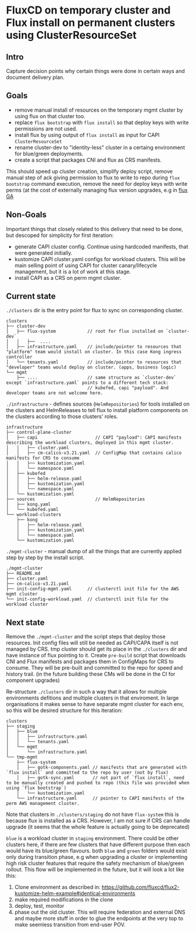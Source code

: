 # FluxCD on temporary cluster and Flux install on permanent clusters using ClusterResourceSet

## Intro

Capture decision points why certain things were done in certain ways and document delivery plan.

## Goals

* remove manual install of resources on the temporary mgmt cluster by using flux on that cluster too.
* replace `flux bootstrap` with `flux install` so that deploy keys with write permissions are not used.
* install flux by using output of `flux install` as input for CAPI `ClusterResourceSet`
* rename cluster-dev to "identity-less" cluster in a certaing environment for blue/green deployments.
* create a script that packages CNI and flux as CRS manifests.

This should speed up cluster creation, simplify deploy script, remove manual step of ack giving permission to flux to write to repo during `flux bootstrap` command execution, remove the need for deploy keys with write perms (at the cost of externally managing flux version upgrades, e.g in [flux GA](https://github.com/fluxcd/flux2/tree/main/action#automate-flux-updates)

## Non-Goals

Important things that closely related to this delivery that need to be done, but descoped for simplicity for first iteration:

* generate CAPI cluster config. Continue using hardcoded manifests, that were generated initially.
* kustomize CAPI cluster.yaml configs for workload clusters. This will be main selling point of using CAPI for cluster canary/lifecycle management, but it is a lot of work at this stage.
* install CAPI as a CRS on perm mgmt cluster.

## Current state

`./clusters` dir is the entry point for flux to sync on corresponding cluster.
```
clusters
├── cluster-dev
│   ├── flux-system            // root for flux installed on `cluster-dev`
│   │   ├──  ....
│   ├── infrastructure.yaml    // include/pointer to resources that "platform" team would install on cluster. In this case Kong ingress controller
│   └── tenants.yaml           // include/pointer to resources that "developer" teams would deploy on cluster. (apps, business logic)
└── mgmt
    ├── ....                   // same structure as `cluster-dev` except `infrastructure.yaml` points to a different tech stack:
                               // kubefed, capi "payload". And developer teams are not welcome here.
```

`./infrastructure` - defines sources (`HelmRepositories`) for tools installed on the clusters and HelmReleases to tell flux to install platform components on the clusters according to those clusters' roles.
```
infrastructure
├── control-plane-cluster
│   ├── capi                      // CAPI "payload": CAPI manifests describing the workload clusters, deployed in this mgmt cluster.
│   │   ├── cluster.yaml
│   │   ├── cm-calico-v3.21.yaml  // ConfigMap that contains calico manifests for CRS to consume
│   │   ├── kustomization.yaml
│   │   └── namespace.yaml
│   ├── kubefed
│   │   ├── helm-release.yaml
│   │   ├── kustomization.yaml
│   │   └── namespace.yaml
│   └── kustomization.yaml
├── sources                       // HelmRepositories
│   ├── kong.yaml
│   └── kubefed.yaml
└── workload-clusters
    ├── kong
    │   ├── helm-release.yaml
    │   ├── kustomization.yaml
    │   └── namespace.yaml
    └── kustomization.yaml
```

`./mgmt-cluster` - manual dump of all the things that are currently applied step by step by the install script.
```
./mgmt-cluster
├── README.md
├── cluster.yaml
├── cm-calico-v3.21.yaml
├── init-config-mgmt.yaml      // clusterctl init file for the AWS mgmt cluster
└── init-config-workload.yaml  // clusterctl init file for the workload cluster
```

## Next state

Remove the `./mgmt-cluster` and the script steps that deploy those resources. Init config files will still be needed as CAPI/CAPA itself is not managed by CRS.
tmp cluster should get its place in the `./clusters` dir and have instance of flux pointing to it.
Create `pre-build` script that downloads CNI and Flux manifests and packages them in ConfigMaps for CRS to consume. They will be pre-built and committed to the repo for speed and history trail. (in the future building these CMs will be done in the CI for component upgrades)

Re-structure `./clusters` dir in such a way that it allows for multiple environments defitions and multiple clusters in that enviroment. In large organisations it makes sense to have separate mgmt cluster for each env, so this will be desired structure for this iteration:

```
clusters
├── staging
│   ├── blue
│   │   ├── infrastructure.yaml
│   │   └── tenants.yaml
│   └── mgmt
│       └── infrastructure.yaml
└── tmp-mgmt
    ├── flux-system
    │   ├── gotk-components.yaml // manifests that are generated with `flux install` and committed to the repo by user (not by flux)
    │   ├── gotk-sync.yaml       // not part of `flux install`, need to be manually created and pushed to repo (this file was provided when using `flux bootstrap`)
    │   └── kustomization.yaml
    └── infrastructure.yaml      // pointer to CAPI manifests of the perm AWS management cluster.
```
Note that clusters in `./clusters/staging` do not have `flux-system` this is because flux is installed as a CRS. However, I am not sure if CRS can handle upgrade (it seems that the whole feature is actually going to be deprecated)

`blue` is a workload cluster in `staging` environment. There could be other clusters here, if there are few clusters that have different purpose then each would have its blue/green flavours. both `blue` and `green` folders would exist only during transition phase, e.g when upgrading a cluster or implementing high risk cluster features that require the safety mechanism of blue/green rollout.
This flow will be implemented in the future, but it will look a lot like this:
1. Clone environment as described in: https://github.com/fluxcd/flux2-kustomize-helm-example#identical-environments
2. make required modifications in the clone
3. deploy, test, monitor
4. phase out the old cluster.
This will require federation and external DNS and maybe more stuff in order to glue the endpoints at the very top to make seemless transition from end-user POV.
